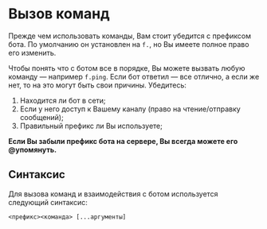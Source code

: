 # Вызов команд
Прежде чем использовать команды, Вам стоит убедится с префиксом бота. По умолчанию он установлен на `f.`, но Вы имеете полное право его изменить. 

Чтобы понять что с ботом все в порядке, Вы можете вызвать любую команду — например `f.ping`. Если бот ответил — все отлично, а если же нет, то на это могут быть свои причины. Убедитесь:

1. Находится ли бот в сети;
2. Если у него доступ к Вашему каналу (право на чтение/отправку сообщений);
3. Правильный префикс ли Вы используете;

**Если Вы забыли префикс бота на сервере, Вы всегда можете его @упомянуть.**

## Синтаксис
Для вызова команд и взаимодействия с ботом используется следующий синтаксис:

```
<префикс><команда> [...аргументы]
```